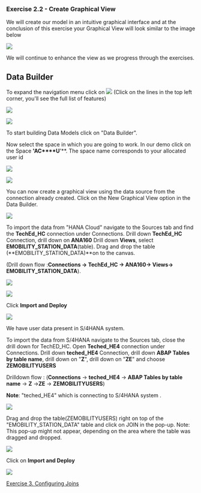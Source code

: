 

### Exercise 2.2 - Create Graphical View 

We will create our model in an intuitive graphical interface and at the conclusion of this exercise your Graphical View will look similar to the image below

![](Images/Graphicalview/image10.PNG)

We will continue to enhance the view as we progress through the exercises.

## Data Builder

To expand the navigation menu click on ![](Images/Graphicalview/image1.png) (Click on the lines in the top left corner, you'll see the full list of features)

![](Images/Graphicalview/image2.png)

![](Images/Graphicalview/image3.png)

To start building Data Models click on "Data Builder".

Now select the space in which you are going to work. In our demo click on the Space **'AC****U**'**. The space name corresponds to your allocated user id

![](Images/Graphicalview/image4.png)

![](Images/Graphicalview/image5.png)

You can now create a graphical view using the data source from the connection already created. Click on the New Graphical View option in the Data Builder.

![](Images/Graphicalview/image6.png)

To import the data from "HANA Cloud" navigate to the Sources tab and find the **TechEd_HC** connection under Connections. Drill down **TechEd_HC** Connection, drill down on **ANA160**
Drill down **Views**, select **EMOBILITY_STATION_DATA**(table).
Drag and drop the table (**EMOBILITY_STATION_DATA)**on to the canvas.
  
  (Drill down flow :**Connections -\> TechEd_HC -\> ANA160-\> Views-\> EMOBILITY_STATION_DATA**).

![](Images/Graphicalview/image7.png)


![](Images/Graphicalview/image8.png)

Click **Import and Deploy**

![](Images/Graphicalview/image12.png)

We have user data present in S/4HANA system.

To import the data from S/4HANA navigate to the Sources tab, close the drill down for TechED_HC. Open **Teched_HE4** connection under Connections. Drill down **teched_HE4** Connection, drill down **ABAP Tables by table name**, drill down on "**Z**", drill down on "**ZE**" and choose **ZEMOBILITYUSERS**

Drilldown flow :  (**Connections** -\> **teched_HE4** -\> **ABAP Tables by table name** -\> **Z** -\>**ZE** -\> **ZEMOBILITYUSERS**)

**Note**: "teched_HE4" which is connecting to S/4HANA system .

![](Images/Graphicalview/image9.png)

Drag and drop the table(ZEMOBILITYUSERS) right on top of the "EMOBILITY_STATION_DATA" table and click on JOIN in the pop-up.
Note: This pop-up might not appear, depending on the area where the table was dragged and dropped.

![](Images/Graphicalview/image11.png)

Click on **Import and Deploy**

![](Images/Graphicalview/image13.png)


[Exercise 3. Configuring Joins](../ex2/join.md)
